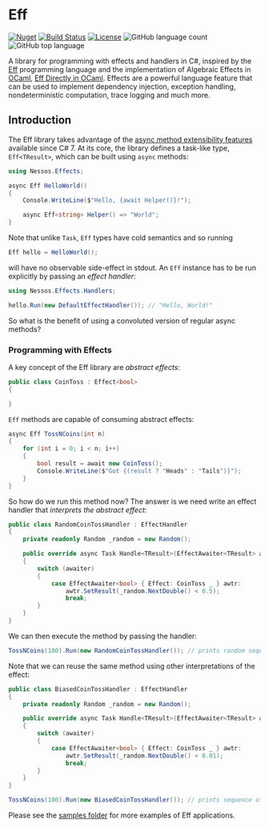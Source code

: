 # Eff

[![Nuget](https://img.shields.io/nuget/v/Eff?style=flat)](https://www.nuget.org/packages/Eff)
[![Build Status](https://travis-ci.org/nessos/Eff.svg?branch=master)](https://travis-ci.org/nessos/Eff)
[![License](https://img.shields.io/badge/License-MIT-blue.svg)](https://opensource.org/licenses/MIT)
![GitHub language count](https://img.shields.io/github/languages/count/nessos/Eff)
![GitHub top language](https://img.shields.io/github/languages/top/nessos/Eff)

A library for programming with effects and handlers in C#, inspired by the [Eff] programming language and the implementation of Algebraic Effects in [OCaml], [Eff Directly in OCaml]. Effects are a powerful language feature that can be used to implement dependency injection, exception handling, nondeterministic computation, trace logging and much more.

## Introduction

The Eff library takes advantage of the [async method extensibility features](https://devblogs.microsoft.com/premier-developer/dissecting-the-async-methods-in-c/) available since C# 7.
At its core, the library defines a task-like type, `Eff<TResult>`, which can be built using `async` methods:

```csharp
using Nessos.Effects;

async Eff HelloWorld()
{
    Console.WriteLine($"Hello, {await Helper()}!");

    async Eff<string> Helper() => "World";
}
```

Note that unlike `Task`, `Eff` types have cold semantics and so running

```csharp
Eff hello = HelloWorld();
```

will have no observable side-effect in stdout.
An `Eff` instance has to be run explicitly by passing an _effect handler_:

```csharp
using Nessos.Effects.Handlers;

hello.Run(new DefaultEffectHandler()); // "Hello, World!"
```

So what is the benefit of using a convoluted version of regular async methods?

### Programming with Effects

A key concept of the Eff library are _abstract effects_:

```csharp
public class CoinToss : Effect<bool>
{

}
```

`Eff` methods are capable of consuming abstract effects:

```csharp
async Eff TossNCoins(int n)
{
    for (int i = 0; i < n; i++)
    {
        bool result = await new CoinToss();
        Console.WriteLine($"Got {(result ? "Heads" : "Tails")}");
    }
}
```

So how do we run this method now?
The answer is we need write an effect handler that _interprets the abstract effect_:

```csharp
public class RandomCoinTossHandler : EffectHandler
{
    private readonly Random _random = new Random();

    public override async Task Handle<TResult>(EffectAwaiter<TResult> awaiter)
    {
        switch (awaiter)
        {
            case EffectAwaiter<bool> { Effect: CoinToss _ } awtr:
                awtr.SetResult(_random.NextDouble() < 0.5);
                break;
        }
    }
}
```

We can then execute the method by passing the handler:

```csharp
TossNCoins(100).Run(new RandomCoinTossHandler()); // prints random sequence of Heads and Tails
```

Note that we can reuse the same method using other interpretations of the effect:

```csharp
public class BiasedCoinTossHandler : EffectHandler
{
    private readonly Random _random = new Random();

    public override async Task Handle<TResult>(EffectAwaiter<TResult> awaiter)
    {
        switch (awaiter)
        {
            case EffectAwaiter<bool> { Effect: CoinToss _ } awtr:
                awtr.SetResult(_random.NextDouble() < 0.01);
                break;
        }
    }
}

TossNCoins(100).Run(new BiasedCoinTossHandler()); // prints sequence of mostly Tails
```

Please see the [samples folder](https://github.com/nessos/Eff/tree/master/samples) for more examples of Eff applications.

[Eff]: http://math.andrej.com/wp-content/uploads/2012/03/eff.pdf
[OCaml]: http://www.lpw25.net/ocaml2015-abs2.pdf
[Eff Directly in OCaml]: http://kcsrk.info/papers/eff_ocaml_ml16.pdf
